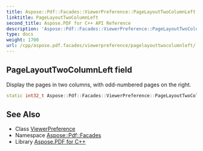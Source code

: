 ```yaml
---
title: Aspose::Pdf::Facades::ViewerPreference::PageLayoutTwoColumnLeft field
linktitle: PageLayoutTwoColumnLeft
second_title: Aspose.PDF for C++ API Reference
description: 'Aspose::Pdf::Facades::ViewerPreference::PageLayoutTwoColumnLeft field. Display the pages in two columns, with odd-numbered pages on the right in C++.'
type: docs
weight: 1700
url: /cpp/aspose.pdf.facades/viewerpreference/pagelayouttwocolumnleft/
---
```

## PageLayoutTwoColumnLeft field


Display the pages in two columns, with odd-numbered pages on the right.

```cpp
static int32_t Aspose::Pdf::Facades::ViewerPreference::PageLayoutTwoColumnLeft
```

## See Also

* Class [ViewerPreference](../)
* Namespace [Aspose::Pdf::Facades](../../)
* Library [Aspose.PDF for C++](../../../)
